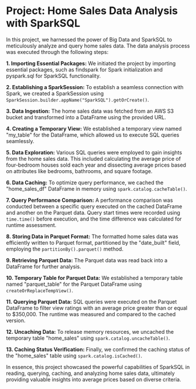 
# Project: Home Sales Data Analysis with SparkSQL

In this project, we harnessed the power of Big Data and SparkSQL to meticulously analyze and query home sales data. The data analysis process was executed through the following steps:

**1. Importing Essential Packages:** We initiated the project by importing essential packages, such as findspark for Spark initialization and pyspark.sql for SparkSQL functionality.

**2. Establishing a SparkSession:** To establish a seamless connection with Spark, we created a SparkSession using `SparkSession.builder.appName("SparkSQL").getOrCreate()`.

**3. Data Ingestion:** The home sales data was fetched from an AWS S3 bucket and transformed into a DataFrame using the provided URL.

**4. Creating a Temporary View:** We established a temporary view named "my_table" for the DataFrame, which allowed us to execute SQL queries seamlessly.

**5. Data Exploration:** Various SQL queries were employed to gain insights from the home sales data. This included calculating the average price of four-bedroom houses sold each year and dissecting average prices based on attributes like bedrooms, bathrooms, and square footage.

**6. Data Caching:** To optimize query performance, we cached the "home_sales_df" DataFrame in memory using `spark.catalog.cacheTable()`.

**7. Query Performance Comparison:** A performance comparison was conducted between a specific query executed on the cached DataFrame and another on the Parquet data. Query start times were recorded using `time.time()` before execution, and the time difference was calculated for runtime assessment.

**8. Storing Data in Parquet Format:** The formatted home sales data was efficiently written to Parquet format, partitioned by the "date_built" field, employing the `partitionBy().parquet()` method.

**9. Retrieving Parquet Data:** The Parquet data was read back into a DataFrame for further analysis.

**10. Temporary Table for Parquet Data:** We established a temporary table named "parquet_table" for the Parquet DataFrame using `createOrReplaceTempView()`.

**11. Querying Parquet Data:** SQL queries were executed on the Parquet DataFrame to filter view ratings with an average price greater than or equal to $350,000. The runtime was measured and compared to the cached version.

**12. Uncaching Data:** To release memory resources, we uncached the temporary table "home_sales" using `spark.catalog.uncacheTable()`.

**13. Caching Status Verification:** Finally, we confirmed the caching status of the "home_sales" table using `spark.catalog.isCached()`.

In essence, this project showcased the powerful capabilities of SparkSQL in reading, querying, caching, and analyzing home sales data, ultimately providing valuable insights into average prices based on diverse criteria.
